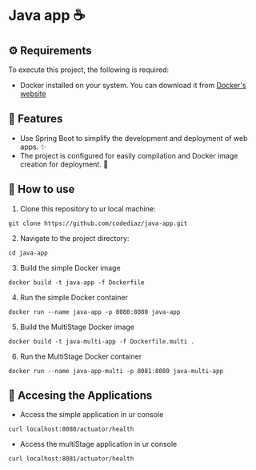 # Java app ☕

## ⚙️ Requirements
To execute this project, the following is required:
- Docker installed on your system. You can download it from [Docker's website](https://www.docker.com/get-started/)

## 🌱 Features
- Use Spring Boot to simplify the development and deployment of web apps. ✨
- The project is configured for easily compilation and Docker image creation for deployment. 🐳

## 👻 How to use
1. Clone this repository to ur local machine:
```
git clone https://github.com/codediaz/java-app.git
```
2. Navigate to the project directory:
```
cd java-app
```
3. Build the simple Docker image
``` 
docker build -t java-app -f Dockerfile 
```
4. Run the simple Docker container
```
docker run --name java-app -p 8080:8080 java-app
```
5. Build the MultiStage Docker image
``` 
docker build -t java-multi-app -f Dockerfile.multi .
```
6. Run the MultiStage Docker container
```
docker run --name java-app-multi -p 8081:8080 java-multi-app
```

## 🧩 Accesing the Applications
- Access the simple application in ur console
```
curl localhost:8080/actuator/health
```
- Access the multiStage application in ur console
```
curl localhost:8081/actuator/health
```


